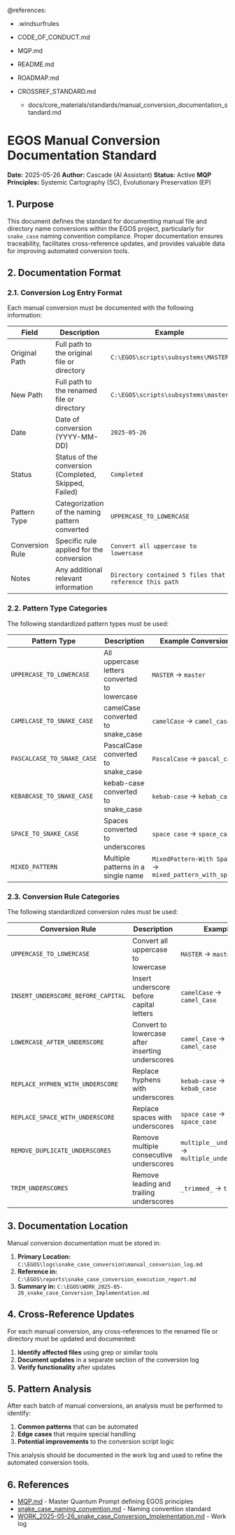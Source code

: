 @references:
- .windsurfrules
- CODE_OF_CONDUCT.md
- MQP.md
- README.md
- ROADMAP.md
- CROSSREF_STANDARD.md

  - docs/core_materials/standards/manual_conversion_documentation_standard.md

# EGOS Manual Conversion Documentation Standard

**Date:** 2025-05-26
**Author:** Cascade (AI Assistant)
**Status:** Active
**MQP Principles:** Systemic Cartography (SC), Evolutionary Preservation (EP)

## 1. Purpose

This document defines the standard for documenting manual file and directory name conversions within the EGOS project, particularly for `snake_case` naming convention compliance. Proper documentation ensures traceability, facilitates cross-reference updates, and provides valuable data for improving automated conversion tools.

## 2. Documentation Format

### 2.1. Conversion Log Entry Format

Each manual conversion must be documented with the following information:

| Field | Description | Example |
|-------|-------------|---------|
| Original Path | Full path to the original file or directory | `C:\EGOS\scripts\subsystems\MASTER` |
| New Path | Full path to the renamed file or directory | `C:\EGOS\scripts\subsystems\master` |
| Date | Date of conversion (YYYY-MM-DD) | `2025-05-26` |
| Status | Status of the conversion (Completed, Skipped, Failed) | `Completed` |
| Pattern Type | Categorization of the naming pattern converted | `UPPERCASE_TO_LOWERCASE` |
| Conversion Rule | Specific rule applied for the conversion | `Convert all uppercase to lowercase` |
| Notes | Any additional relevant information | `Directory contained 5 files that reference this path` |

### 2.2. Pattern Type Categories

The following standardized pattern types must be used:

| Pattern Type | Description | Example Conversion |
|--------------|-------------|-------------------|
| `UPPERCASE_TO_LOWERCASE` | All uppercase letters converted to lowercase | `MASTER` → `master` |
| `CAMELCASE_TO_SNAKE_CASE` | camelCase converted to snake_case | `camelCase` → `camel_case` |
| `PASCALCASE_TO_SNAKE_CASE` | PascalCase converted to snake_case | `PascalCase` → `pascal_case` |
| `KEBABCASE_TO_SNAKE_CASE` | kebab-case converted to snake_case | `kebab-case` → `kebab_case` |
| `SPACE_TO_SNAKE_CASE` | Spaces converted to underscores | `space case` → `space_case` |
| `MIXED_PATTERN` | Multiple patterns in a single name | `MixedPattern-With Space` → `mixed_pattern_with_space` |

### 2.3. Conversion Rule Categories

The following standardized conversion rules must be used:

| Conversion Rule | Description | Example |
|-----------------|-------------|---------|
| `UPPERCASE_TO_LOWERCASE` | Convert all uppercase to lowercase | `MASTER` → `master` |
| `INSERT_UNDERSCORE_BEFORE_CAPITAL` | Insert underscore before capital letters | `camelCase` → `camel_Case` |
| `LOWERCASE_AFTER_UNDERSCORE` | Convert to lowercase after inserting underscores | `camel_Case` → `camel_case` |
| `REPLACE_HYPHEN_WITH_UNDERSCORE` | Replace hyphens with underscores | `kebab-case` → `kebab_case` |
| `REPLACE_SPACE_WITH_UNDERSCORE` | Replace spaces with underscores | `space case` → `space_case` |
| `REMOVE_DUPLICATE_UNDERSCORES` | Remove multiple consecutive underscores | `multiple__underscores` → `multiple_underscores` |
| `TRIM_UNDERSCORES` | Remove leading and trailing underscores | `_trimmed_` → `trimmed` |

## 3. Documentation Location

Manual conversion documentation must be stored in:

1. **Primary Location:** `C:\EGOS\logs\snake_case_conversion\manual_conversion_log.md`
2. **Reference in:** `C:\EGOS\reports\snake_case_conversion_execution_report.md`
3. **Summary in:** `C:\EGOS\WORK_2025-05-26_snake_case_Conversion_Implementation.md`

## 4. Cross-Reference Updates

For each manual conversion, any cross-references to the renamed file or directory must be updated and documented:

1. **Identify affected files** using grep or similar tools
2. **Document updates** in a separate section of the conversion log
3. **Verify functionality** after updates

## 5. Pattern Analysis

After each batch of manual conversions, an analysis must be performed to identify:

1. **Common patterns** that can be automated
2. **Edge cases** that require special handling
3. **Potential improvements** to the conversion script logic

This analysis should be documented in the work log and used to refine the automated conversion tools.

## 6. References

- [MQP.md](C:\EGOS\MQP.md) - Master Quantum Prompt defining EGOS principles
- [snake_case_naming_convention.md](C:\EGOS\docs\core_materials\standards\snake_case_naming_convention.md) - Naming convention standard
- [WORK_2025-05-26_snake_case_Conversion_Implementation.md](C:\EGOS\WORK_2025-05-26_snake_case_Conversion_Implementation.md) - Work log